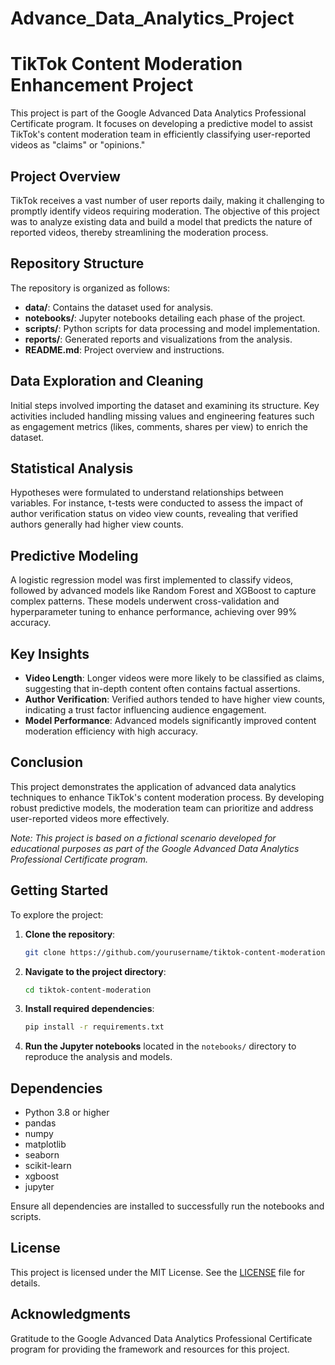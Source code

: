 # Advance_Data_Analytics_Project

# TikTok Content Moderation Enhancement Project

This project is part of the Google Advanced Data Analytics Professional Certificate program. It focuses on developing a predictive model to assist TikTok's content moderation team in efficiently classifying user-reported videos as "claims" or "opinions."

## Project Overview

TikTok receives a vast number of user reports daily, making it challenging to promptly identify videos requiring moderation. The objective of this project was to analyze existing data and build a model that predicts the nature of reported videos, thereby streamlining the moderation process.

## Repository Structure

The repository is organized as follows:

- **data/**: Contains the dataset used for analysis.
- **notebooks/**: Jupyter notebooks detailing each phase of the project.
- **scripts/**: Python scripts for data processing and model implementation.
- **reports/**: Generated reports and visualizations from the analysis.
- **README.md**: Project overview and instructions.

## Data Exploration and Cleaning

Initial steps involved importing the dataset and examining its structure. Key activities included handling missing values and engineering features such as engagement metrics (likes, comments, shares per view) to enrich the dataset.

## Statistical Analysis

Hypotheses were formulated to understand relationships between variables. For instance, t-tests were conducted to assess the impact of author verification status on video view counts, revealing that verified authors generally had higher view counts.

## Predictive Modeling

A logistic regression model was first implemented to classify videos, followed by advanced models like Random Forest and XGBoost to capture complex patterns. These models underwent cross-validation and hyperparameter tuning to enhance performance, achieving over 99% accuracy.

## Key Insights

- **Video Length**: Longer videos were more likely to be classified as claims, suggesting that in-depth content often contains factual assertions.
- **Author Verification**: Verified authors tended to have higher view counts, indicating a trust factor influencing audience engagement.
- **Model Performance**: Advanced models significantly improved content moderation efficiency with high accuracy.

## Conclusion

This project demonstrates the application of advanced data analytics techniques to enhance TikTok's content moderation process. By developing robust predictive models, the moderation team can prioritize and address user-reported videos more effectively.

*Note: This project is based on a fictional scenario developed for educational purposes as part of the Google Advanced Data Analytics Professional Certificate program.*

## Getting Started

To explore the project:

1. **Clone the repository**:
   ```bash
   git clone https://github.com/yourusername/tiktok-content-moderation.git
   ```
2. **Navigate to the project directory**:
   ```bash
   cd tiktok-content-moderation
   ```
3. **Install required dependencies**:
   ```bash
   pip install -r requirements.txt
   ```
4. **Run the Jupyter notebooks** located in the `notebooks/` directory to reproduce the analysis and models.

## Dependencies

- Python 3.8 or higher
- pandas
- numpy
- matplotlib
- seaborn
- scikit-learn
- xgboost
- jupyter

Ensure all dependencies are installed to successfully run the notebooks and scripts.

## License

This project is licensed under the MIT License. See the [LICENSE](LICENSE) file for details.

## Acknowledgments

Gratitude to the Google Advanced Data Analytics Professional Certificate program for providing the framework and resources for this project.
